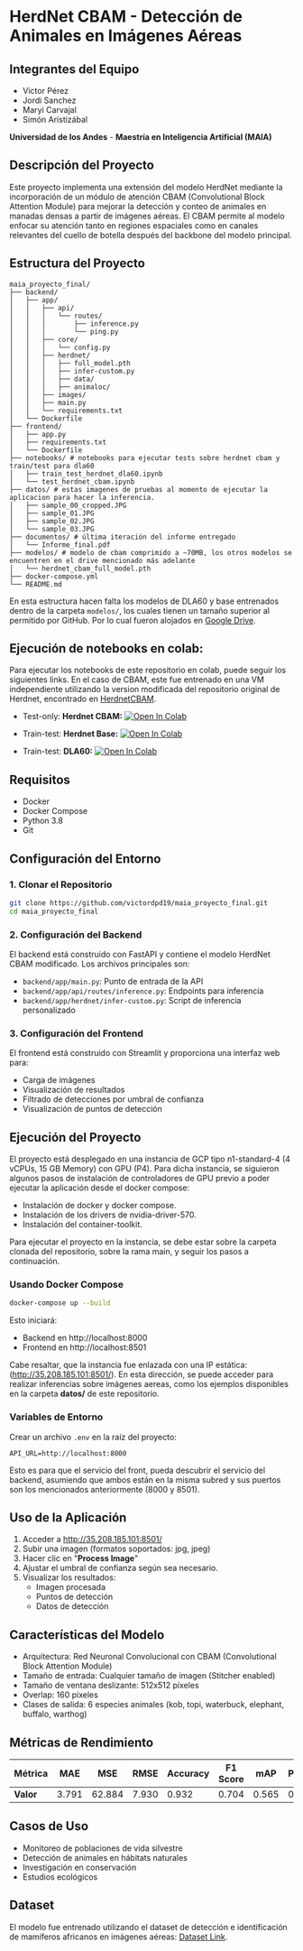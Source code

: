 # HerdNet CBAM - Detección de Animales en Imágenes Aéreas

## Integrantes del Equipo
- Victor Pérez
- Jordi Sanchez
- Maryi Carvajal
- Simón Aristizábal

**Universidad de los Andes** - **Maestría en Inteligencia Artificial (MAIA)**

## Descripción del Proyecto
Este proyecto implementa una extensión del modelo HerdNet mediante la incorporación de un módulo de atención CBAM (Convolutional Block Attention Module) para mejorar la detección y conteo de animales en manadas densas a partir de imágenes aéreas. El CBAM permite al modelo enfocar su atención tanto en regiones espaciales como en canales relevantes del cuello de botella después del backbone del modelo principal.

## Estructura del Proyecto
```
maia_proyecto_final/
├── backend/
│   ├── app/
│   │   ├── api/
│   │   │   └── routes/
│   │   │       ├── inference.py
│   │   │       └── ping.py
│   │   ├── core/
│   │   │   └── config.py
│   │   ├── herdnet/
│   │   │   ├── full_model.pth
│   │   │   ├── infer-custom.py
│   │   │   ├── data/
│   │   │   ├── animaloc/
│   │   ├── images/
│   │   ├── main.py
│   │   └── requirements.txt
│   └── Dockerfile
├── frontend/
│   ├── app.py
│   ├── requirements.txt
│   └── Dockerfile
├── notebooks/ # notebooks para ejecutar tests sobre herdnet cbam y train/test para dla60
│   ├── train_test_herdnet_dla60.ipynb
│   └── test_herdnet_cbam.ipynb
├── datos/ # estas imagenes de pruebas al momento de ejecutar la aplicacion para hacer la inferencia.
│   ├── sample_00_cropped.JPG
│   ├── sample_01.JPG
│   ├── sample_02.JPG
│   └── sample_03.JPG
├── documentos/ # última iteración del informe entregado
│   └── Informe_final.pdf
├── modelos/ # modelo de cbam comprimido a ~70MB, los otros modelos se encuentren en el drive mencionado más adelante
│   └── herdnet_cbam_full_model.pth
├── docker-compose.yml
└── README.md
```

En esta estructura hacen falta los modelos de DLA60 y base entrenados dentro de la carpeta `modelos/`, los cuales tienen un tamaño superior al permitido por GitHub. Por lo cual fueron alojados en [Google Drive](https://drive.google.com/drive/folders/1-XwV-6Sp7P04gw3d7YDeeQgVUXqTzRTt?usp=sharing).

## Ejecución de notebooks en colab:
Para ejecutar los notebooks de este repositorio en colab, puede seguir los siguientes links. En el caso de CBAM, este fue entrenado en una VM independiente utilizando la version modificada del repositorio original de Herdnet, encontrado en [HerdnetCBAM](https://github.com/victordpd19/HerdNet).

  
* Test-only: **Herdnet CBAM:** [![Open In Colab](https://colab.research.google.com/assets/colab-badge.svg)](https://colab.research.google.com/github/victordpd19/maia_proyecto_final/blob/main/notebooks/test_herdnet_cbam.ipynb)
  
* Train-test: **Herdnet Base:** [![Open In Colab](https://colab.research.google.com/assets/colab-badge.svg)](https://colab.research.google.com/github/victordpd19/maia_proyecto_final/blob/main/notebooks/train_test_hernet_base.ipynb)
  
* Train-test: **DLA60:** [![Open In Colab](https://colab.research.google.com/assets/colab-badge.svg)](https://colab.research.google.com/github/victordpd19/maia_proyecto_final/blob/main/notebooks/train_test_herdnet_dla60.ipynb)


## Requisitos
- Docker
- Docker Compose
- Python 3.8
- Git

## Configuración del Entorno

### 1. Clonar el Repositorio
```bash
git clone https://github.com/victordpd19/maia_proyecto_final.git
cd maia_proyecto_final
```

### 2. Configuración del Backend
El backend está construido con FastAPI y contiene el modelo HerdNet CBAM modificado. Los archivos principales son:
- `backend/app/main.py`: Punto de entrada de la API
- `backend/app/api/routes/inference.py`: Endpoints para inferencia
- `backend/app/herdnet/infer-custom.py`: Script de inferencia personalizado

### 3. Configuración del Frontend
El frontend está construido con Streamlit y proporciona una interfaz web para:
- Carga de imágenes
- Visualización de resultados
- Filtrado de detecciones por umbral de confianza
- Visualización de puntos de detección

## Ejecución del Proyecto

El proyecto está desplegado en una instancia de GCP tipo n1-standard-4 (4 vCPUs, 15 GB Memory) con GPU (P4). Para dicha instancia, se siguieron algunos pasos de instalación de controladores de GPU previo a poder ejecutar la aplicación desde el docker compose:

* Instalación de docker y docker compose.
* Instalación de los drivers de nvidia-driver-570.
* Instalación del container-toolkit.

Para ejecutar el proyecto en la instancia, se debe estar sobre la carpeta clonada del repositorio, sobre la rama main, y seguir los pasos a continuación.

### Usando Docker Compose
```bash
docker-compose up --build
```

Esto iniciará:
- Backend en http://localhost:8000
- Frontend en http://localhost:8501

Cabe resaltar, que la instancia fue enlazada con una IP estática: (http://35.208.185.101:8501/). En esta dirección, se puede acceder para realizar inferencias sobre imágenes aereas, como los ejemplos disponibles en la carpeta **datos/** de este repositorio.

### Variables de Entorno
Crear un archivo `.env` en la raíz del proyecto:
```
API_URL=http://localhost:8000
```
Esto es para que el servicio del front, pueda descubrir el servicio del backend, asumiendo que ambos están en la misma subred y sus puertos son los mencionados anteriormente (8000 y 8501).


## Uso de la Aplicación
1. Acceder a http://35.208.185.101:8501/
2. Subir una imagen (formatos soportados: jpg, jpeg)
3. Hacer clic en "**Process Image**"
4. Ajustar el umbral de confianza según sea necesario.
5. Visualizar los resultados:
   - Imagen procesada
   - Puntos de detección
   - Datos de detección

## Características del Modelo
- Arquitectura: Red Neuronal Convolucional con CBAM (Convolutional Block Attention Module)
- Tamaño de entrada: Cualquier tamaño de imagen (Stitcher enabled)
- Tamaño de ventana deslizante: 512x512 píxeles
- Overlap: 160 píxeles
- Clases de salida: 6 especies animales (kob, topi, waterbuck, elephant, buffalo, warthog)

## Métricas de Rendimiento


| Métrica | MAE | MSE | RMSE | Accuracy | F1 Score | mAP | Precision | Recall |
|---------|-----|-----|------|----------|----------|-----|-----------|---------|
| **Valor** | 3.791 | 62.884 | 7.930 | 0.932 | 0.704 | 0.565 | 0.634 | 0.792 |


## Casos de Uso
- Monitoreo de poblaciones de vida silvestre
- Detección de animales en hábitats naturales
- Investigación en conservación
- Estudios ecológicos

## Dataset
El modelo fue entrenado utilizando el dataset de detección e identificación de mamíferos africanos en imágenes aéreas: [Dataset Link](https://dataverse.uliege.be/dataset.xhtml?persistentId=doi:10.58119/ULG/MIRUU5). 




